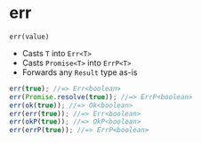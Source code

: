 # err

`err(value)`

- Casts `T` into `Err<T>`
- Casts `Promise<T>` into `ErrP<T>`
- Forwards any `Result` type as-is

```ts
err(true); //=> Err<boolean>
err(Promise.resolve(true)); //=> ErrP<boolean>
err(ok(true)); //=> Ok<boolean>
err(err(true)); //=> Err<boolean>
err(okP(true)); //=> OkP<boolean>
err(errP(true)); //=> ErrP<boolean>
```
